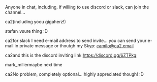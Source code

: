 Anyone in chat, including, if willing to use discord or slack, can join the channel...

ca2(including yoou gigaherz!)

stefan_vsure thing  :D

ca2for slack I need e-mail address to send invite... you can send your e-mail in private message or thoutgh my Skyp: camilo@ca2.email

ca2and this is the discord inviting link https://discord.gg/6ZTPkg

mark_millermaybe next time

ca2No problem, completely optional... highly appreciated though!  :D
